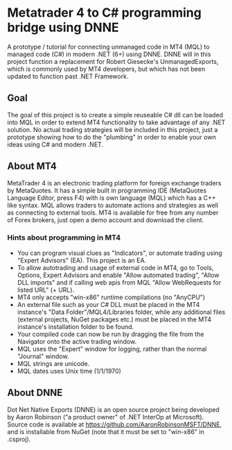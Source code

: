 # Metatrader 4 to C# programming bridge using DNNE
A prototype / tutorial for connecting unmanaged code in MT4 (MQL) to managed code (C#) in modern .NET (6+) using DNNE. DNNE will in this project function a replacement for Robert Giesecke's UnmanagedExports, which is commonly used by MT4 developers, but which has not been updated to function past .NET Framework.

## Goal
The goal of this project is to create a simple reuseable C# dll can be loaded into MQL in order to extend MT4 functionality to take advantage of any .NET solution. No actual trading strategies will be included in this project, just a prototype showing how to do the "plumbing" in order to enable your own ideas using C# and modern .NET.

## About MT4
MetaTrader 4 is an electronic trading platform for foreign exchange traders by MetaQuotes. It has a simple built in programming IDE (MetaQuotes Language Editor, press F4) with is own language (MQL) which has a C++ like syntax. MQL allows traders to automate actions and strategies as well as connecting to external tools. MT4 is available for free from any number of Forex brokers, just open a demo account and download the client.

### Hints about programming in MT4
* You can program visual clues as "Indicators", or automate trading using "Expert Advisors" (EA). This project is an EA.
* To allow autotrading and usage of external code in MT4, go to Tools, Options, Expert Advisors and enable "Allow automated trading", "Allow DLL imports" and if calling web apis from MQL "Allow WebRequests for listed URL" (+ URL).
* MT4 only accepts "win-x86" runtime compilations (no "AnyCPU")
* An external file such as your C# DLL must be placed in the MT4 instance's "Data Folder"/MQL4/Libraries folder, while any additional files (external projects, NuGet packages etc.) must be placed in the MT4 instance's installation folder to be found.
* Your compiled code can now be run by dragging the file from the Navigator onto the active trading window.
* MQL uses the "Expert" window for logging, rather than the normal "Journal" window.
* MQL strings are unicode.
* MQL dates uses Unix time (1/1/1970)

## About DNNE
Dot Net Native Exports (DNNE) is an open source project being developed by Aaron Robinson ("a product owner" of .NET InterOp at Microsoft). Source code is available at https://github.com/AaronRobinsonMSFT/DNNE, and is installable from NuGet (note that it must be set to "win-x86" in .csproj). 

